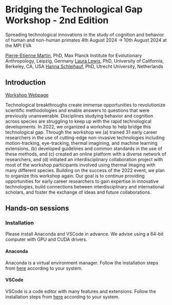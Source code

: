 #  Bridging the Technological Gap Workshop - 2nd Edition
Spreading technological innovations in the study of cognition and behavior of human and non-human primates
4th August 2024 → 10th August 2024 at the MPI EVA

[Pierre-Etienne Martin](https://www.eva.mpg.de/comparative-cultural-psychology/staff/pierre-etienne-martin/), PhD, Max Planck Institute for Evolutionary Anthropology, Leipzig, Germany
[Laura Lewis](), PhD, University of California, Berkeley, CA, USA
[Hanna Schleihauf](), PhD, Utrecht University, Netherlands

## Introduction

[Workshop Webpage](https://www.eva.mpg.de/comparative-cultural-psychology/events/2024-btg2/´)

Technological breakthroughs create immense opportunities to revolutionize scientific methodologies and enable answers to questions that were previously unanswerable. Disciplines studying behavior and cognition across species are struggling to keep up with the rapid technological developments. In 2022, we organized a workshop to help bridge this technological gap. Through the workshop we (a) trained 31 early career researchers in the use of cutting-edge non-invasive technologies including motion-tracking, eye-tracking, thermal imagining, and machine learning extensions, (b) developed guidelines and common standards in the use of these methods, and (c) created an online platform with a diverse network of researchers, and (d) initiated an interdisciplinary collaboration project with most of the workshop participants involved using thermal imaging with many different species. Building on the success of the 2022 event, we plan to organize this workshop again. Our goal is to continue providing opportunities for early career researchers to gain expertise in innovative technologies, build connections between interdisciplinary and international scholars, and foster the exchange of ideas and future collaborations.

## Hands-on sessions

### Installation

Please install Anaconda and VSCode in advance.
We advise using a 64-bit computer with GPU and CUDA drivers.

#### Anaconda

Anaconda is a virtual environment manager. Follow the installation steps from [here](https://www.anaconda.com/download/success) according to your system.

#### VSCode

VSCode is a code editor with many features and extensions. Follow the installation steps from [here](https://code.visualstudio.com/Download) according to your system. 
